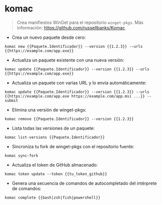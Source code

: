 # komac

> Crea manifiestos WinGet para el repositorio `winget-pkgs`.
> Más información: <https://github.com/russellbanks/Komac>.

- Crea un nuevo paquete desde cero:

`komac new {{Paquete.Identificador}} --version {{1.2.3}} --urls {{https://example.com/app.exe}}`

- Actualiza un paquete existente con una nueva versión:

`komac update {{Paquete.Identificador}} --version {{1.2.3}} --urls {{https://example.com/app.exe}}`

- Actualiza un paquete con varias URL y lo envía automáticamente:

`komac update {{Paquete.Identificador}} --version {{1.2.3}} --urls {{https://example.com/app.exe https://example.com/app.msi ...}} --submit`

- Elimina una versión de winget-pkgs:

`komac remove {{Paquete.Identificador}} --version {{1.2.3}}`

- Lista todas las versiones de un paquete:

`komac list-versions {{Paquete.Identificador}}`

- Sincroniza tu fork de winget-pkgs con el repositorio fuente:

`komac sync-fork`

- Actualiza el token de GitHub almacenado:

`komac token update --token {{tu_token_github}}`

- Genera una secuencia de comandos de autocompletado del intérprete de comandos:

`komac complete {{bash|zsh|fish|powershell}}`
